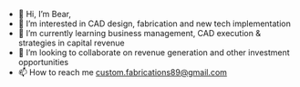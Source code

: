 - 👋 Hi, I’m Bear, 
- 👀 I’m interested in CAD design, fabrication and new tech implementation 
- 🌱 I’m currently learning business management, CAD execution & strategies in capital revenue 
- 💞️ I’m looking to collaborate on revenue generation and other investment opportunities 
- 📫 How to reach me custom.fabrications89@gmail.com 

<!---
Polarbear8814 is a entrepreneur specializing in fabrication & designing modified off-road trucks, ATV's, and any other off road equipment.
Currently working out of Reno Nevada 
